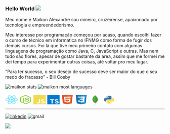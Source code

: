 ### Hello World  <img src="https://media.giphy.com/media/hvRJCLFzcasrR4ia7z/giphy.gif" width="25px">

Meu nome é Maikon Alexandre sou mineiro, cruzeirense, apaixonado por tecnologia e empreendedorismo. 

Meu interesse por programação começou por acaso, quando escolhi fazer o curso de técnico em informática no IFNMG como forma de fugir dos demais cursos. Foi lá que tive meu primeiro contato com algumas linguagens de programação como Java, C, JavaScript e outras. Mas nem tudo são flores, apesar de gostar bastante da área, assim que me formei me dei tempo para experimentar outras coisas, até voltar pro meu lugar.

“Para ter sucesso, o seu desejo de sucesso deve ser maior do que o seu medo do fracasso” - Bill Cosby


<div>
 <img width="530em" src="https://github-readme-stats.vercel.app/api?username=maikonalexandre&_icons=true&theme=react" alt="maikon stats"/>
<img width="530em" src="https://github-readme-stats.vercel.app/api/top-langs/?username=maikonalexandre&layout=compact&theme=react" alt="maikon most languages"/>
</div>



<div style="display: inline_block"><br>
  <img align="center" alt="Maik-React" height="30" width="40" src="https://raw.githubusercontent.com/devicons/devicon/master/icons/react/react-original.svg">
  <img align="center" alt="Maik-nodejs" height="30" width="40" src="https://raw.githubusercontent.com/devicons/devicon/master/icons/nodejs/nodejs-original.svg">
  <img align="center" alt="Maik-Js" height="30" width="40" src="https://raw.githubusercontent.com/devicons/devicon/master/icons/javascript/javascript-plain.svg">
  <img align="center" alt="Maik-Ts" height="30" width="40" src="https://raw.githubusercontent.com/devicons/devicon/master/icons/typescript/typescript-plain.svg">
  <img align="center" alt="Maik-HTML" height="30" width="40" src="https://raw.githubusercontent.com/devicons/devicon/master/icons/html5/html5-original.svg">
  <img align="center" alt="Maik-CSS" height="30" width="40" src="https://raw.githubusercontent.com/devicons/devicon/master/icons/css3/css3-original.svg">
  <img align="center" alt="Maik-mongodb" height="30" width="40" src="https://raw.githubusercontent.com/devicons/devicon/master/icons/mongodb/mongodb-original.svg">
  <img align="center" alt="Maik-Python" height="30" width="40" src="https://raw.githubusercontent.com/devicons/devicon/master/icons/python/python-original.svg">
</div>
<hr> 
  
[![linkedin](https://img.shields.io/badge/LinkedIn-0077B5?style=for-the-badge&logo=linkedin&logoColor=white)](https://www.linkedin.com/in/maikon-alexandre)
![gmail](https://img.shields.io/badge/Gmail-D14836?style=for-the-badge&logo=gmail&logoColor=white)

![](https://visitor-badge.glitch.me/badge?page_id=maikonalexandre)


